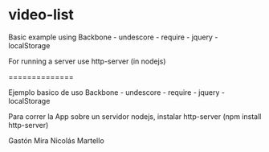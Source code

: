 video-list
==============

Basic example using Backbone - undescore - require - jquery - localStorage

For running a server use http-server (in nodejs)

==============

Ejemplo basico de uso Backbone - undescore - require - jquery - localStorage

Para correr la App sobre un servidor nodejs, instalar http-server (npm install http-server)

Gastón Mira
Nicolás Martello
